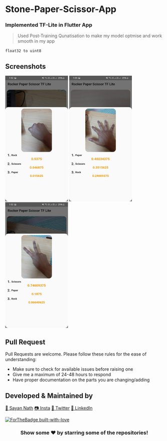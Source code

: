 # Stone-Paper-Scissor-App

### Implemented TF-Lite in Flutter App

> Used Post-Training Qunatisation to make my model optmise and work smooth in my app

```
float32 to uint8
```

## Screenshots

<img height=400 width=200 src="Screenshots/Rock.jpeg">
<img height=400 width=200 src="Screenshots/Paper.jpeg">
<img height=400 width=200 src="Screenshots/Scissor.jpeg">

## Pull Request

Pull Requests are welcome. Please follow these rules for the ease of understanding:
* Make sure to check for available issues before raising one
* Give me a maximum of 24-48 hours to respond
* Have proper documentation on the parts you are changing/adding

## Developed & Maintained by

[👨 Sayan Nath](https://sayan-nath.web.app/)
[📷 Insta](https://www.instagram.com/sayannath235/)
[🐤 Twitter](https://twitter.com/SayanNa20204009)
[🧳 LinkedIn](https://www.linkedin.com/in/sayan-nath-15a989182/)

[![ForTheBadge built-with-love](http://ForTheBadge.com/images/badges/built-with-love.svg)](https://github.com/sayannath)

<div align="center">
  
### Show some ❤️ by starring some of the repositories!

</div>
